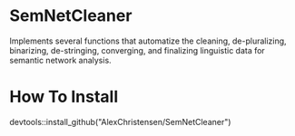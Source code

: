 # SemNetCleaner
Implements several functions that automatize the cleaning, de-pluralizing, binarizing, de-stringing, converging, and finalizing linguistic data for semantic network analysis.

# How To Install
devtools::install_github("AlexChristensen/SemNetCleaner")
